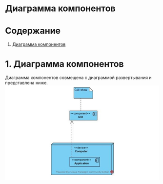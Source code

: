 # Диаграмма компонентов

# Содержание
1. [Диаграмма компонентов](#1)    

<a name="1"/>

# 1. Диаграмма компонентов
Диаграмма компонентов совмещена с диаграммой развертывания и представлена ниже.
![Диаграмма компонентов 1](https://github.com/Virtouoz/Auxilium-Medicus/blob/master/Documents/images/diagrams/Component.jpg)
